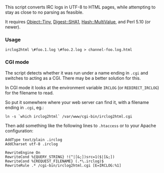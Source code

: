 This script converts IRC logs in UTF-8 to HTML pages, while
attempting to stay as close to no parsing as feasible.

It requires [Object::Tiny][1], [Digest::SHA1][2],
[Hash::MultiValue][3], and Perl 5.10 (or newer).

[1]: http://search.cpan.org/dist/Object-Tiny/
[2]: http://search.cpan.org/dist/Digest-SHA1/
[3]: http://search.cpan.org/dist/Hash::MultiValue/

### Usage

	irclog2html \#foo.1.log \#foo.2.log > channel-foo.log.html

### CGI mode

The script detects whether it was run under a name ending in
`.cgi` and switches to acting as a CGI. There may be a better
solution for this.

In CGI mode it looks at the environment variable `IRCLOG` (or
`REDIRECT_IRCLOG`) for the filename to read.

So put it somewhere where your web server can find it,
with a filename ending in `.cgi`, eg.:

	ln -s `which irclog2html` /var/www/cgi-bin/irclog2html.cgi

Then add something like the following lines to `.htaccess`
or to your Apache configuration:

	AddType text/plain .irclog
	AddCharset utf-8 .irclog

	RewriteEngine On
	RewriteCond %{QUERY_STRING} !(^|[&;])src=1($|[&;])
	RewriteCond %{REQUEST_FILENAME} (.*\.irclog)$
	RewriteRule .* /cgi-bin/irclog2html.cgi [E=IRCLOG:%1]

<!-- vim: tw=62
-->
